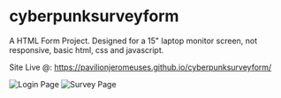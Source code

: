 # cyberpunksurveyform
A HTML Form Project. Designed for a 15" laptop monitor screen, not responsive, basic html, css and javascript.

Site Live @: https://pavilionjeromeuses.github.io/cyberpunksurveyform/

![Login Page](https://github.com/pavilionjeromeuses/cyberpunksurveyform/assets/155218546/353c1e0d-dd9d-470c-a1a7-6b98bbbd9389)
![Survey Page](https://github.com/pavilionjeromeuses/cyberpunksurveyform/assets/155218546/97931a6b-33e6-4661-902e-b76475e216c0)
